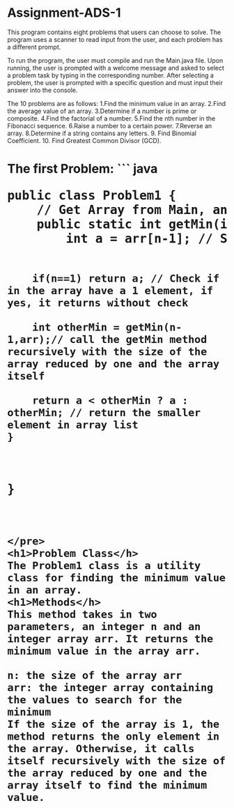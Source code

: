# Assignment-ADS-1

This program contains eight problems that users can choose to solve. The program uses a scanner to read input from the user, and each problem has a different prompt.

To run the program, the user must compile and run the Main.java file. Upon running, the user is prompted with a welcome message and asked to select a problem task by typing in the corresponding number. After selecting a problem, the user is prompted with a specific question and must input their answer into the console.

The 10 problems are as follows:
1.Find the minimum value in an array.
2.Find the average value of an array.
3.Determine if a number is prime or composite.
4.Find the factorial of a number.
5.Find the nth number in the Fibonacci sequence.
6.Raise a number to a certain power.
7.Reverse an array.
8.Determine if a string contains any letters.
9. Find Binomial Coefficient.
10. Find Greatest Common Divisor (GCD).


<h1>The first Problem:</h>
``` java
<pre>
public class Problem1 {
    // Get Array from Main, and founding minimum in array
    public static int getMin(int n, int[] arr) { // Define the getMin method
        int a = arr[n-1]; // Set the initial value of a to be the last element of the array

        if(n==1) return a; // Check if in the array have a 1 element, if yes, it returns without check

        int otherMin = getMin(n-1,arr);// call the getMin method recursively with the size of the array reduced by one and the array itself

        return a < otherMin ? a : otherMin; // return the smaller element in array list
    }

}
```
</pre>
<h1>Problem Class</h>
The Problem1 class is a utility class for finding the minimum value in an array.
<h1>Methods</h>
This method takes in two parameters, an integer n and an integer array arr. It returns the minimum value in the array arr.

n: the size of the array arr
arr: the integer array containing the values to search for the minimum
If the size of the array is 1, the method returns the only element in the array. Otherwise, it calls itself recursively with the size of the array reduced by one and the array itself to find the minimum value.
